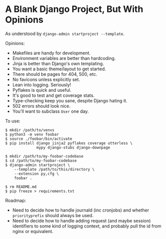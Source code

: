 

A Blank Django Project, But With Opinions
=========================================

As understood by `django-admin startproject --template`.

Opinions:

* Makefiles are handy for development.
* Environment variables are better than hardcoding.
* Jinja is better than Django's own templating.
* You want a basic theme/layout to get started.
* There should be pages for 404, 500, etc.
* No favicons unless explicitly set.
* Lean into logging. Seriously!
* Pyflakes is quick and useful.
* It's good to test and get coverage stats.
* Type-checking keep you sane, despite Django hating it.
* 502 errors should look nice.
* You'll want to subclass `User` one day.

To use:

    $ mkdir /path/to/venvs
    $ python3 -m venv foobar
    $ source ./foobar/bin/activate
    $ pip install django jinja2 pyflakes coverage utterless \
                  mypy django-stubs django-downpage

    $ mkdir /path/to/my-foobar-codebase
    $ cd /path/to/my-foobar-codebase
    $ django-admin startproject \
        --template /path/to/this/directory \
        --extension py,cfg \
        foobar .

    $ rm README.md
    $ pip freeze > requirements.txt

Roadmap:

* Need to decide how to handle journald (inc cronjobs)
and whether `priorityprefix` should always be used.
* Need to decide how to handle adding request (and maybe session)
identifiers to some kind of logging context,
and probably pull the id from nginx or equivalent.


